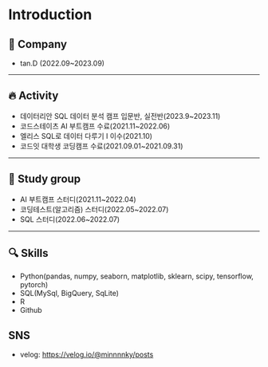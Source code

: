 # Introduction

## 🏢 Company
* tan.D (2022.09~2023.09)
----------
## 🔥 Activity
* 데이터리안 SQL 데이터 분석 캠프 입문반, 실전반(2023.9~2023.11)
* 코드스테이츠 AI 부트캠프 수료(2021.11~2022.06)
* 엘리스 SQL로 데이터 다루기 I 이수(2021.10)
* 코드잇 대학생 코딩캠프 수료(2021.09.01~2021.09.31)
-------------
## 👥 Study group
* AI 부트캠프 스터디(2021.11~2022.04)
* 코딩테스트(알고리즘) 스터디(2022.05~2022.07)
* SQL 스터디(2022.06~2022.07)
-------------
## 🔍 Skills
* Python(pandas, numpy, seaborn, matplotlib, sklearn, scipy, tensorflow, pytorch)
* SQL(MySql, BigQuery, SqLite)
* R
* Github

## SNS
* velog: https://velog.io/@minnnnky/posts
